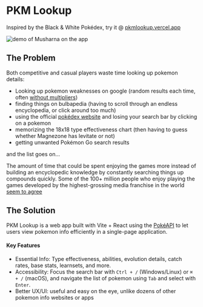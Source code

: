 # PKM Lookup
Inspired by the Black & White Pokédex, try it @ [pkmlookup.vercel.app](https://pkmlookup.vercel.app)

![demo of Musharna on the app](https://github.com/aleksbrsc/PKM_Lookup/blob/main/musharna.png?raw=true)

## The Problem
Both competitive and casual players waste time looking up pokemon details: 

- Looking up pokemon weaknesses on google (random results each time, often [without multipliers](https://www.google.com/search?q=dragonite+weakness&rlz=1C5CHFA_enCA1073CA1074&oq=dragonite+weakness&gs_lcrp=EgZjaHJvbWUqCggAEAAYsQMYgAQyCggAEAAYsQMYgAQyBwgBEAAYgAQyBwgCEAAYgAQyBwgDEAAYgAQyBwgEEAAYgAQyBwgFEAAYgAQyBwgGEAAYgAQyBwgHEAAYgAQyBwgIEAAYgAQyBwgJEAAYgATSAQgxNzQxajBqN6gCALACAA&sourceid=chrome&ie=UTF-8))
- finding things on bulbapedia (having to scroll through an endless encyclopedia, or click around too much)
- using the official [pokédex website](https://www.pokemon.com/us/pokedex/dragonite) and losing your search bar by clicking on a pokemon
- memorizing the 18x18 type effectiveness chart (then having to guess whether Magnezone has levitate or not)
- getting unwanted Pokémon Go search results
  
and the list goes on...

The amount of time that could be spent enjoying the games more instead of building an encyclopedic knowledge by constantly searching things up compounds quickly. Some of the 100+ million people who enjoy playing the games developed by the highest-grossing media franchise in the world [seem to agree](https://www.reddit.com/r/pokemon/comments/kgtqh2/i_am_so_tired_of_seeing_pokemon_go_results/)

## The Solution
PKM Lookup is a web app built with Vite + React using the [PokéAPI](https://pokeapi.co/) to let users view pokemon info efficiently in a single-page application.

#### Key Features
- Essential Info: Type effectiveness, abilities, evolution details, catch rates, base stats, learnsets, and more.
- Accessibility: Focus the search bar with `Ctrl + /` (Windows/Linux) or `⌘ + /` (macOS), and navigate the list of pokemon using `Tab` and select with `Enter`.
- Better UX/UI: useful and easy on the eye, unlike dozens of other pokemon info websites or apps








